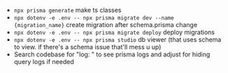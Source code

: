 - `npx prisma generate` make ts classes
- `npx dotenv -e .env -- npx prisma migrate dev --name {migration_name}` create migration after schema.prisma change
- `npx dotenv -e .env -- npx prisma migrate deploy` deploy migrations
- `npx dotenv -e .env -- npx prisma studio` db viewer (that uses schema to view. if there's a schema issue that'll mess u up)
- Search codebase for "log: " to see prisma logs and adjust for hiding query logs if needed
